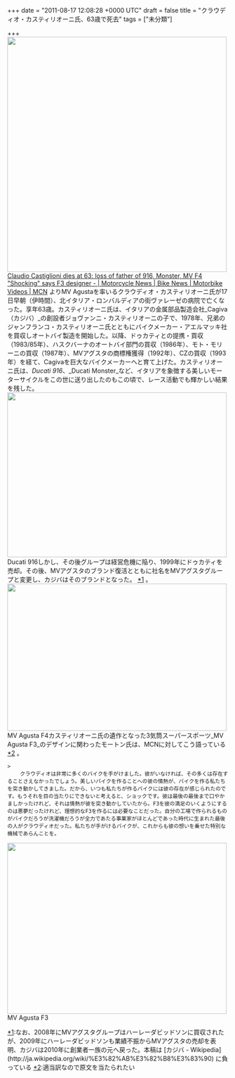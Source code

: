 
+++
date = "2011-08-17 12:08:28 +0000 UTC"
draft = false
title = "クラウディオ・カスティリオーニ氏、63歳で死去"
tags = ["未分類"]

+++
<a href="http://blog.daruyanagi.net/archives/56/claudio-2" rel="attachment wp-att-59"><img src="http://blog.daruyanagi.net/wp-content/uploads/2011/08/claudio-2-500x535.jpg" alt="" title="claudio-2" width="500" height="535" class="alignnone size-medium wp-image-59"/></a><a href="http://www.motorcyclenews.com/MCN/News/newsresults/General-news/2011/August/aug1711-claudio-castiglioni-dies-at-63-loss-of-father-916-monster-mv-f4/">Claudio Castiglioni dies at 63: loss of father of 916, Monster, MV F4 "Shocking" says F3 designer - | Motorcycle News | Bike News | Motorbike Videos | MCN</a> よりMV Agustaを率いるクラウディオ・カスティリオーニ氏が17日早朝（伊時間）、北イタリア・ロンバルディアの街ヴァレーゼの病院で亡くなった。享年63歳。カスティリオーニ氏は、イタリアの金属部品製造会社_Cagiva（カジバ）_の創設者ジョヴァンニ・カスティリオーニの子で、1978年、兄弟のジャンフランコ・カスティリオーニ氏とともにバイクメーカー・アエルマッキ社を買収しオートバイ製造を開始した。以降、ドゥカティとの提携・買収（1983/85年）、ハスクバーナのオートバイ部門の買収（1986年）、モト・モリーニの買収（1987年）、MVアグスタの商標権獲得（1992年）、CZの買収（1993年）を経て、Cagivaを巨大なバイクメーカーへと育て上げた。カスティリオーニ氏は、_Ducati 916_、_Ducati Monster_など、イタリアを象徴する美しいモーターサイクルをこの世に送り出したのもこの頃で、レース活動でも輝かしい結果を残した。<a href="http://blog.daruyanagi.net/archives/56/claudio-4" rel="attachment wp-att-61"><img src="http://blog.daruyanagi.net/wp-content/uploads/2011/08/claudio-4-500x375.jpg" alt="" title="claudio-4" width="500" height="375" class="alignnone size-medium wp-image-61"/></a>  <br/>
Ducati 916しかし、その後グループは経営危機に陥り、1999年にドゥカティを売却。その後、MVアグスタのブランド復活とともに社名をMVアグスタグループと変更し、カジバはそのブランドとなった。 <a href="#f1" name="fn1" title="なお、2008年にMVアグスタグループはハーレーダビッドソンに買収されたが、2009年にハーレーダビッドソンも業績不振からMVアグスタの売却を表明、カジバは2010年に創業者一族の元へ戻った。本稿は [カジバ - Wikipedia](http://ja.wikipedia.org/wiki/%E3%82%AB%E3%82%B8%E3%83%90) に負っている">*1</a> 。<a href="http://blog.daruyanagi.net/archives/56/claudio-3" rel="attachment wp-att-60"><img src="http://blog.daruyanagi.net/wp-content/uploads/2011/08/claudio-3-500x335.jpg" alt="" title="claudio-3" width="500" height="335" class="alignnone size-medium wp-image-60"/></a>  <br/>
MV Agusta F4カスティリオーニ氏の遺作となった3気筒スーパースポーツ_MV Agusta F3_のデザインに関わったモートン氏は、MCNに対してこう語っている <a href="#f2" name="fn2" title="適当訳なので原文を当たられたい">*2</a> 。

    >
        クラウディオは非常に多くのバイクを手がけました。彼がいなければ、その多くは存在することさえなかったでしょう。美しいバイクを作ることへの彼の情熱が、バイクを作る私たちを突き動かしてきました。だから、いつも私たちが作るバイクには彼の存在が感じられたのです。もうそれを目の当たりにできないと考えると、ショックです。彼は最後の最後まで口やかましかったけれど、それは情熱が彼を突き動かしていたから。F3を彼の満足のいくようにするのは悪夢だったけれど、理想的なF3を作るには必要なことだった。自分の工場で作られるものがバイクだろうが洗濯機だろうが全力であたる事業家がほとんどであった時代に生まれた最後の人がクラウディオだった。私たちが手がけるバイクが、これからも彼の想いを乗せた特別な機械であらんことを。

    
<a href="http://blog.daruyanagi.net/archives/56/big_f3_serie_oro_01" rel="attachment wp-att-57"><img src="http://blog.daruyanagi.net/wp-content/uploads/2011/08/big_F3_Serie_Oro_01-500x389.jpg" alt="" title="big_F3_Serie_Oro_01" width="500" height="389" class="alignnone size-medium wp-image-57"/></a>  <br/>
MV Agusta F3
<div class="footnote">
<a href="#fn1" name="f1" class="footnote-number">*1</a><span class="footnote-delimiter">:</span><span class="footnote-text">なお、2008年にMVアグスタグループはハーレーダビッドソンに買収されたが、2009年にハーレーダビッドソンも業績不振からMVアグスタの売却を表明、カジバは2010年に創業者一族の元へ戻った。本稿は [カジバ - Wikipedia](http://ja.wikipedia.org/wiki/%E3%82%AB%E3%82%B8%E3%83%90) に負っている</span>
<a href="#fn2" name="f2" class="footnote-number">*2</a><span class="footnote-delimiter">:</span><span class="footnote-text">適当訳なので原文を当たられたい</span>
</div>

